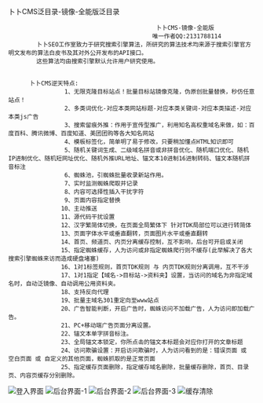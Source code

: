  卜卜CMS泛目录-镜像-全能版泛目录

                                              卜卜CMS-镜像-全能版
                                             唯一作者QQ:2131788114
            卜卜SEO工作室致力于研究搜索引擎算法，所研究的算法技术均来源于搜索引擎官方明文发布的算法白皮书及其对外公开发布的API接口。
            这些算法均由搜索引擎默认允许用户研究使用。


          卜卜CMS逆天特点:
                    1、无限克隆目标站点！批量目标站镜像克隆，伪原创批量替换，秒仿任意站点！
                    2、多类词优化-对应本类网站标题-对应本类关键词-对应本类描述-对应本类js广告
                    3、搜索留痕外推：作用于宣传型推广，利用知名高权重域名来做，如：百度百科、腾讯微博、百度知道、美团团购等各大知名网站
                    4、模板标签化，简单明了易于修改，只要稍加懂点HTML知识即可
                    5、随机关键词生成、二级域名拼音或非拼音优化、随机端口优化、随机IP进制优化、随机短网址优化、随机外推URL地址、锚文本10进制16进制转码、锚文本随机拼音标注
                    6、蜘蛛池，引蜘蛛批量收录新站作用。
                    7、实时监测蜘蛛爬取并记录 
                    8、内容可选择性插入干扰字符
                    9、页面内容指定替换
                   10、主动推送
                   11、源代码干扰设置
                   12、汉字繁简体切换，在页面全局繁体下 针对TDK局部位可以进行转简体
                   13、页面字体水平或垂直翻转，页面图片水平或垂直翻转
                   14、首页、频道页、内页分离缓存控制，互不影响，后台可开启或关闭
                   15、指定蜘蛛缓存，人为访问或非指定蜘蛛爬行则不缓存(此举解决了各大搜索引擎蜘蛛来访而造成硬盘堵塞)
                   16、1对1标签规则，首页TDK规则 与 内页TDK规则分离调用，互不干涉
                   17、1对1指定【域名->目标站->资料夹】设置，当访问的域名为非指定域名时，自动泛镜像、自动调用公用资料夹。
                   18、支持反向代理
                   19、批量主域名301重定向至www站点
                   20、广告智能判断，开启广告时，蜘蛛访问不加载广告，人为访问即加载广告。
                   21、PC+移动端广告页面分离设置。
                   22、锚文本单字拼音标注。
                   23、全局锚文本锁定，你所点击的锚文本标题会对应你打开的文章标题 
                   24、访问欺骗设置：开启访问欺骗时，人为访问看到的是：错误页面 或 空白页面 或 自定义的其他页面，蜘蛛抓取的是正常页面
                   25、指定缓存页面删除，指定缓存域名删除，批量缓存删除，首页、目录页、内容页缓存分别删除。
![登入界面](https://github.com/luobocms/jxcms/assets/175247970/3ae8b286-9d22-43e8-adee-2ec97911dd40)
![后台界面-1](https://github.com/luobocms/jxcms/assets/175247970/fa513b8f-6749-4541-9ffb-de1906355971)
![后台界面-2](https://github.com/luobocms/jxcms/assets/175247970/8ae7d4a5-1e38-4a5c-8f9b-333aadbb5b24)
![后台界面-3](https://github.com/luobocms/jxcms/assets/175247970/9a628c2d-529d-4a5c-a9cc-13c0b74852a0)
![缓存清除](https://github.com/luobocms/jxcms/assets/175247970/230615ec-5909-4104-abcd-c572834e8af8)






